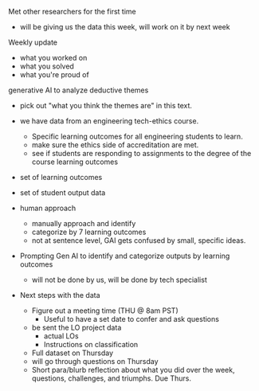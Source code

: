 Met other researchers for the first time

- will be giving us the data this week, will work on it by next week

Weekly update
- what you worked on
- what you solved
- what you're proud of


generative AI to analyze deductive themes
- pick out "what you think the themes are" in this text.
- we have data from an engineering tech-ethics course.
	- Specific learning outcomes for all engineering students to learn.
	- make sure the ethics side of accreditation are met.
	- see if students are responding to assignments to the degree of the course learning outcomes
- set of learning outcomes
- set of student output data

- human approach
	- manually approach and identify
	- categorize by 7 learning outcomes
	- not at sentence level, GAI gets confused by small, specific ideas.
- Prompting Gen AI to identify and categorize outputs by learning outcomes
	- will not be done by us, will be done by tech specialist

- Next steps with the data
	- Figure out a meeting time (THU @ 8am PST)
		- Useful to have a set date to confer and ask questions
	- be sent the LO project data
		- actual LOs
		- Instructions on classification
	- Full dataset on Thursday
	- will go through questions on Thursday
	- Short para/blurb reflection about what you did over the week, questions, challenges, and triumphs. Due Thurs.